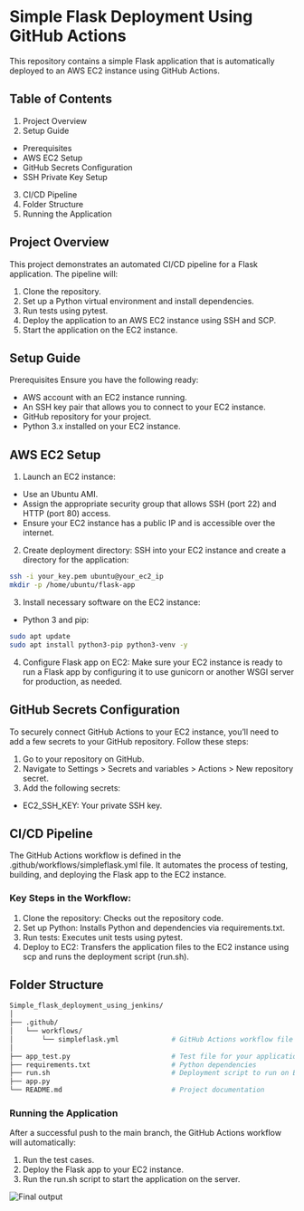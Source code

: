 # Simple Flask Deployment Using GitHub Actions
This repository contains a simple Flask application that is automatically deployed to an AWS EC2 instance using GitHub Actions.

## Table of Contents
1. Project Overview
2. Setup Guide
- Prerequisites
- AWS EC2 Setup
- GitHub Secrets Configuration
- SSH Private Key Setup
3. CI/CD Pipeline
4. Folder Structure
5. Running the Application

## Project Overview
This project demonstrates an automated CI/CD pipeline for a Flask application. The pipeline will:

1. Clone the repository.
2. Set up a Python virtual environment and install dependencies.
3. Run tests using pytest.
4. Deploy the application to an AWS EC2 instance using SSH and SCP.
5. Start the application on the EC2 instance.
## Setup Guide
Prerequisites
Ensure you have the following ready:

- AWS account with an EC2 instance running.
- An SSH key pair that allows you to connect to your EC2 instance.
- GitHub repository for your project.
- Python 3.x installed on your EC2 instance.
## AWS EC2 Setup
1. Launch an EC2 instance:

- Use an Ubuntu AMI.
- Assign the appropriate security group that allows SSH (port 22) and HTTP (port 80) access.
- Ensure your EC2 instance has a public IP and is accessible over the internet.

2. Create deployment directory: SSH into your EC2 instance and create a directory for the application:
```bash
ssh -i your_key.pem ubuntu@your_ec2_ip
mkdir -p /home/ubuntu/flask-app
```
3. Install necessary software on the EC2 instance:

- Python 3 and pip:
```bash
sudo apt update
sudo apt install python3-pip python3-venv -y
```
4. Configure Flask app on EC2: Make sure your EC2 instance is ready to run a Flask app by configuring it to use gunicorn or another WSGI server for production, as needed.

## GitHub Secrets Configuration
To securely connect GitHub Actions to your EC2 instance, you’ll need to add a few secrets to your GitHub repository. Follow these steps:

1. Go to your repository on GitHub.
2. Navigate to Settings > Secrets and variables > Actions > New repository secret.
3. Add the following secrets:
- EC2_SSH_KEY: Your private SSH key.


## CI/CD Pipeline
The GitHub Actions workflow is defined in the .github/workflows/simpleflask.yml file. It automates the process of testing, building, and deploying the Flask app to the EC2 instance.

### Key Steps in the Workflow:
1. Clone the repository: Checks out the repository code.
2. Set up Python: Installs Python and dependencies via requirements.txt.
3. Run tests: Executes unit tests using pytest.
4. Deploy to EC2: Transfers the application files to the EC2 instance using scp and runs the deployment script (run.sh).

## Folder Structure
```bash
Simple_flask_deployment_using_jenkins/
│
├── .github/
│   └── workflows/
│       └── simpleflask.yml             # GitHub Actions workflow file
│
├── app_test.py                         # Test file for your application
├── requirements.txt                    # Python dependencies
├── run.sh                              # Deployment script to run on EC2
├── app.py
└── README.md                           # Project documentation
```
### Running the Application
After a successful push to the main branch, the GitHub Actions workflow will automatically:

1. Run the test cases.
2. Deploy the Flask app to your EC2 instance.
3. Run the run.sh script to start the application on the server.

![Final output](relative/path/to/image.png)

